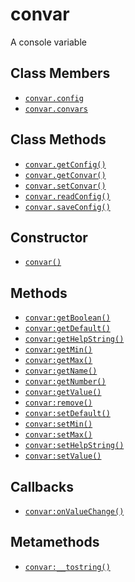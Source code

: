 convar
======

A console variable

Class Members
-------------

* [`convar.config`](convar.config)
* [`convar.convars`](convar.convars)

Class Methods
-------------

* [`convar.getConfig()`](convar.getConfig)
* [`convar.getConvar()`](convar.getConvar)
* [`convar.setConvar()`](convar.setConvar)
* [`convar.readConfig()`](convar.readConfig)
* [`convar.saveConfig()`](convar.saveConfig)

Constructor
-----------

* [`convar()`](convar.convar)

Methods
-------

* [`convar:getBoolean()`](convar.getBoolean)
* [`convar:getDefault()`](convar.getDefault)
* [`convar:getHelpString()`](convar.getHelpString)
* [`convar:getMin()`](convar.getMin)
* [`convar:getMax()`](convar.getMax)
* [`convar:getName()`](convar.getName)
* [`convar:getNumber()`](convar.getNumber)
* [`convar:getValue()`](convar.getValue)
* [`convar:remove()`](convar.remove)
* [`convar:setDefault()`](convar.setDefault)
* [`convar:setMin()`](convar.setMin)
* [`convar:setMax()`](convar.setMax)
* [`convar:setHelpString()`](convar.setHelpString)
* [`convar:setValue()`](convar.setValue)

Callbacks
---------

* [`convar:onValueChange()`](convar.onValueChange)

Metamethods
-----------

* [`convar:__tostring()`](convar.__tostring)
